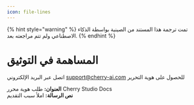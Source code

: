 ```yaml
---
icon: file-lines
---
```


{% hint style="warning" %}
تمت ترجمة هذا المستند من الصينية بواسطة الذكاء الاصطناعي ولم تتم مراجعته بعد.
{% endhint %}

# المساهمة في التوثيق

اتصل عبر البريد الإلكتروني support@cherry-ai.com للحصول على هوية التحرير

**العنوان:** طلب هوية محرر Cherry Studio Docs  
**نص الرسالة:** املأ سبب التقديم